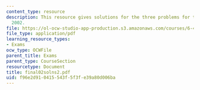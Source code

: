 ```yaml
---
content_type: resource
description: This resource gives solutions for the three problems for the final exam
  2002.
file: https://ol-ocw-studio-app-production.s3.amazonaws.com/courses/6-451-principles-of-digital-communication-ii-spring-2005/f96e2d910415543f5f3fe39a80d006ba_final02solns2.pdf
file_type: application/pdf
learning_resource_types:
- Exams
ocw_type: OCWFile
parent_title: Exams
parent_type: CourseSection
resourcetype: Document
title: final02solns2.pdf
uid: f96e2d91-0415-543f-5f3f-e39a80d006ba
---
```

